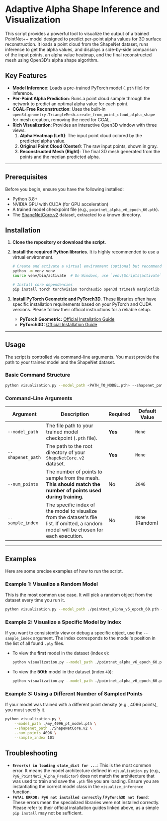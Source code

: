# Adaptive Alpha Shape Inference and Visualization

This script provides a powerful tool to visualize the output of a trained PointNet++ model designed to predict per-point alpha values for 3D surface reconstruction. It loads a point cloud from the ShapeNet dataset, runs inference to get the alpha values, and displays a side-by-side comparison of the input points, an alpha value heatmap, and the final reconstructed mesh using Open3D's alpha shape algorithm.

  <!-- You can replace this with a real screenshot -->

## Key Features

-   **Model Inference**: Loads a pre-trained PyTorch model (`.pth` file) for inference.
-   **Per-Point Alpha Prediction**: Runs a point cloud sample through the network to predict an optimal alpha value for each point.
-   **CGAL-Free Reconstruction**: Uses the built-in `open3d.geometry.TriangleMesh.create_from_point_cloud_alpha_shape` for mesh creation, removing the need for CGAL.
-   **Rich Visualization**: Provides an interactive Open3D window with three views:
    1.  **Alpha Heatmap (Left)**: The input point cloud colored by the predicted alpha value.
    2.  **Original Point Cloud (Center)**: The raw input points, shown in gray.
    3.  **Reconstructed Mesh (Right)**: The final 3D mesh generated from the points and the median predicted alpha.

---

## Prerequisites

Before you begin, ensure you have the following installed:

-   Python 3.8+
-   NVIDIA GPU with CUDA (for GPU acceleration)
-   A trained model checkpoint file (e.g., `pointnet_alpha_v6_epoch_60.pth`).
-   The [ShapeNetCore.v2](https://www.shapenet.org/) dataset, extracted to a known directory.

## Installation

1.  **Clone the repository or download the script.**

2.  **Install the required Python libraries.** It is highly recommended to use a virtual environment.

    ```bash
    # Create and activate a virtual environment (optional but recommended)
    python -m venv venv
    source venv/bin/activate  # On Windows, use `venv\Scripts\activate`

    # Install core dependencies
    pip install torch torchvision torchaudio open3d trimesh matplotlib
    ```

3.  **Install PyTorch Geometric and PyTorch3D.** These libraries often have specific installation requirements based on your PyTorch and CUDA versions. Please follow their official instructions for a reliable setup.

    -   **PyTorch Geometric:** [Official Installation Guide](https://pytorch-geometric.readthedocs.io/en/latest/install/installation.html)
    -   **PyTorch3D:** [Official Installation Guide](https://github.com/facebookresearch/pytorch3d/blob/main/INSTALL.md)

---

## Usage

The script is controlled via command-line arguments. You must provide the path to your trained model and the ShapeNet dataset.

### Basic Command Structure

```bash
python visualization.py --model_path <PATH_TO_MODEL.pth> --shapenet_path <PATH_TO_SHAPENET_ROOT> [OPTIONS]
```

### Command-Line Arguments

| Argument           | Description                                                                                                                              | Required | Default Value    |
| ------------------ | ---------------------------------------------------------------------------------------------------------------------------------------- | -------- | ---------------- |
| `--model_path`     | The file path to your trained model checkpoint (`.pth` file).                                                                            | **Yes**  | `None`           |
| `--shapenet_path`  | The path to the root directory of your `ShapeNetCore.v2` dataset.                                                                        | **Yes**  | `None`           |
| `--num_points`     | The number of points to sample from the mesh. **This should match the number of points used during training.**                             | No       | `2048`           |
| `--sample_index`   | The specific index of the model to visualize from the dataset's file list. If omitted, a random model will be chosen for each execution. | No       | `None` (Random)  |

---

## Examples

Here are some precise examples of how to run the script.

### Example 1: Visualize a Random Model

This is the most common use case. It will pick a random object from the dataset every time you run it.

```bash
python visualization.py --model_path ./pointnet_alpha_v6_epoch_60.pth --shapenet_path ./ShapeNetCore.v2
```

### Example 2: Visualize a Specific Model by Index

If you want to consistently view or debug a specific object, use the `--sample_index` argument. The index corresponds to the model's position in the list of all found `.ply` files.

-   To view the **first** model in the dataset (index `0`):

    ```bash
    python visualization.py --model_path ./pointnet_alpha_v6_epoch_60.pth --shapenet_path ./ShapeNetCore.v2 --sample_index 0
    ```

-   To view the **50th** model in the dataset (index `49`):

    ```bash
    python visualization.py --model_path ./pointnet_alpha_v6_epoch_60.pth --shapenet_path ./ShapeNetCore.v2 --sample_index 49
    ```

### Example 3: Using a Different Number of Sampled Points

If your model was trained with a different point density (e.g., 4096 points), you must specify it.

```bash
python visualization.py \
    --model_path ./my_4096_pt_model.pth \
    --shapenet_path ./ShapeNetCore.v2 \
    --num_points 4096 \
    --sample_index 101
```

## Troubleshooting

-   **`Error(s) in loading state_dict for ...`**: This is the most common error. It means the model architecture defined in `visualization.py` (e.g., `PyG_PointNet2_Alpha_Predictor`) does not match the architecture that was used to train and save the `.pth` file you are loading. Ensure you are instantiating the correct model class in the `visualize_inference` function.
-   **`FATAL ERROR: PyG not installed correctly` / `PyTorch3D not found`**: These errors mean the specialized libraries were not installed correctly. Please refer to their official installation guides linked above, as a simple `pip install` may not be sufficient.
